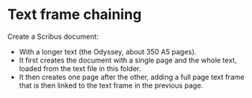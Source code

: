 # Text frame chaining

Create a Scribus document:

- With a longer text (the Odyssey, about 350 A5 pages).
- It first creates the document with a single page and the whole text, loaded from the text file in this folder.
- It then creates one page after the other, adding a full page text frame that is then linked to the text frame in the previous page.
